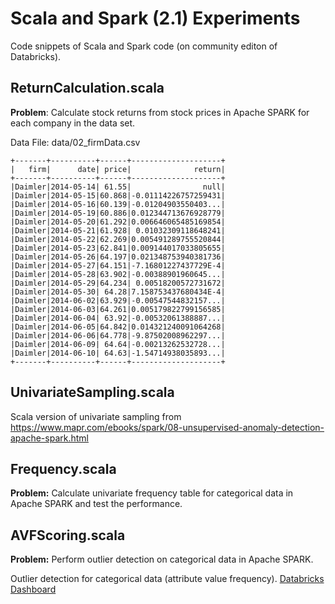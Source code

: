 # Scala and Spark (2.1) Experiments 

Code snippets of Scala and Spark code (on community editon of Databricks). 

## ReturnCalculation.scala 

**Problem**: Calculate stock returns from stock prices in Apache SPARK for each company in the data set.  

Data File: data/02_firmData.csv

```
+-------+----------+------+--------------------+
|   firm|      date| price|              return|
+-------+----------+------+--------------------+
|Daimler|2014-05-14| 61.55|                null|
|Daimler|2014-05-15|60.868|-0.01114226757259431|
|Daimler|2014-05-16|60.139|-0.01204903550403...|
|Daimler|2014-05-19|60.886|0.012344713676928779|
|Daimler|2014-05-20|61.292|0.006646065485169854|
|Daimler|2014-05-21|61.928| 0.01032309118648241|
|Daimler|2014-05-22|62.269|0.005491289755520844|
|Daimler|2014-05-23|62.841|0.009144017033805655|
|Daimler|2014-05-26|64.197|0.021348753940381736|
|Daimler|2014-05-27|64.151|-7.16801227437729E-4|
|Daimler|2014-05-28|63.902|-0.00388901960645...|
|Daimler|2014-05-29|64.234| 0.00518200572731672|
|Daimler|2014-05-30| 64.28|7.158753437680434E-4|
|Daimler|2014-06-02|63.929|-0.00547544832157...|
|Daimler|2014-06-03|64.261|0.005179822799156585|
|Daimler|2014-06-04| 63.92|-0.00532061388887...|
|Daimler|2014-06-05|64.842|0.014321240091064268|
|Daimler|2014-06-06|64.778|-9.87502008962297...|
|Daimler|2014-06-09| 64.64|-0.00213262532728...|
|Daimler|2014-06-10| 64.63|-1.54714938035893...|
+-------+----------+------+--------------------+
```

## UnivariateSampling.scala

Scala version of univariate sampling from https://www.mapr.com/ebooks/spark/08-unsupervised-anomaly-detection-apache-spark.html

## Frequency.scala

**Problem:** Calculate univariate frequency table for categorical data in Apache SPARK and test the performance.

## AVFScoring.scala 

**Problem:** Perform outlier detection on categorical data in Apache SPARK.

Outlier detection for categorical data (attribute value frequency). [Databricks Dashboard](https://databricks-prod-cloudfront.cloud.databricks.com/public/4027ec902e239c93eaaa8714f173bcfc/8100472355965647/225569915347134/8510365300034746/latest.html)


